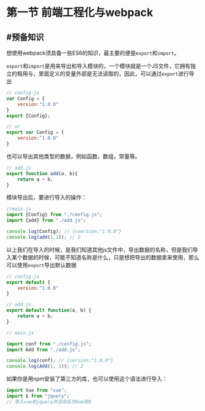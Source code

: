 # 第一节 前端工程化与webpack

## #预备知识

想使用webpack须具备一些ES6的知识，最主要的便是`export`和`import`。

`export`和`import`是用来导出和导入模块的，一个模块就是一个JS文件，它拥有独立的租用与，里面定义的变量外部是无法读取的，因此，可以通过`export`进行导出

```javascript
// config.js
var Config = {
    version:"1.0.0"
}
export {Config};

// or
export var Config = {
    version:"1.0.0"
}
```

也可以导出其他类型的数据，例如函数，数组，常量等。

```javascript
// add.js
export function add(a, b){
    return a + b;
}
```

模块导出后，要进行导入的操作：

```javascript
//main.js
import {Config} from "./config.js";
import {add} from "./add.js";

console.log(Config); // {vsersion:"1.0.0"}
console.log(add(1,1)); // 2
```

以上我们在导入的时候，是我们知道其他js文件中，导出数据的名称，但是我们导入某个数据的时候，可能不知道名称是什么，只是想把导出的数据拿来使用，那么可以使用`export`导出默认数据

```javascript
// config.js
export default {
    version:"1.0.0"
}

// add.js
export default function(a, b) {
    return a + b;
}

// main.js

import conf from "./config.js";
import Add from "./add.js";

console.log(conf); // {version:"1.0.0"}
console.log(Add(1, 1)); // 2
```

如果你是用npm安装了第三方的库，也可以使用这个语法进行导入：

```javascript
import Vue from "vue";
import $ from "jquery";
// 导入vue和jquery并且命名为Vue和$
```